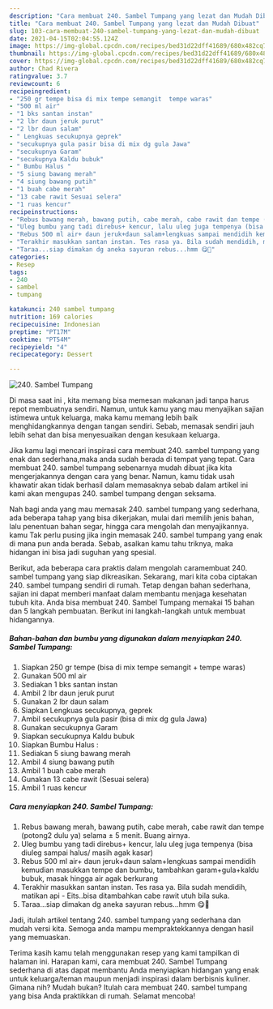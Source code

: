 ```yaml
---
description: "Cara membuat 240. Sambel Tumpang yang lezat dan Mudah Dibuat"
title: "Cara membuat 240. Sambel Tumpang yang lezat dan Mudah Dibuat"
slug: 103-cara-membuat-240-sambel-tumpang-yang-lezat-dan-mudah-dibuat
date: 2021-04-15T02:04:55.124Z
image: https://img-global.cpcdn.com/recipes/bed31d22dff41689/680x482cq70/240-sambel-tumpang-foto-resep-utama.jpg
thumbnail: https://img-global.cpcdn.com/recipes/bed31d22dff41689/680x482cq70/240-sambel-tumpang-foto-resep-utama.jpg
cover: https://img-global.cpcdn.com/recipes/bed31d22dff41689/680x482cq70/240-sambel-tumpang-foto-resep-utama.jpg
author: Chad Rivera
ratingvalue: 3.7
reviewcount: 6
recipeingredient:
- "250 gr tempe bisa di mix tempe semangit  tempe waras"
- "500 ml air"
- "1 bks santan instan"
- "2 lbr daun jeruk purut"
- "2 lbr daun salam"
- " Lengkuas secukupnya geprek"
- "secukupnya gula pasir bisa di mix dg gula Jawa"
- "secukupnya Garam"
- "secukupnya Kaldu bubuk"
- " Bumbu Halus "
- "5 siung bawang merah"
- "4 siung bawang putih"
- "1 buah cabe merah"
- "13 cabe rawit Sesuai selera"
- "1 ruas kencur"
recipeinstructions:
- "Rebus bawang merah, bawang putih, cabe merah, cabe rawit dan tempe (potong2 dulu ya) selama ± 5 menit. Buang airnya."
- "Uleg bumbu yang tadi direbus+ kencur, lalu uleg juga tempenya (bisa diuleg sampai halus/ masih agak kasar)"
- "Rebus 500 ml air+ daun jeruk+daun salam+lengkuas sampai mendidih kemudian masukkan tempe dan bumbu, tambahkan garam+gula+kaldu bubuk, masak hingga air agak berkurang"
- "Terakhir masukkan santan instan. Tes rasa ya. Bila sudah mendidih, matikan api Eits..bisa ditambahkan cabe rawit utuh bila suka."
- "Taraa...siap dimakan dg aneka sayuran rebus...hmm 😋🤭"
categories:
- Resep
tags:
- 240
- sambel
- tumpang

katakunci: 240 sambel tumpang 
nutrition: 169 calories
recipecuisine: Indonesian
preptime: "PT17M"
cooktime: "PT54M"
recipeyield: "4"
recipecategory: Dessert

---
```



![240. Sambel Tumpang](https://img-global.cpcdn.com/recipes/bed31d22dff41689/680x482cq70/240-sambel-tumpang-foto-resep-utama.jpg)

Di masa  saat ini , kita memang bisa memesan makanan jadi tanpa harus repot membuatnya sendiri. Namun, untuk kamu yang mau menyajikan sajian istimewa untuk keluarga, maka kamu memang lebih baik menghidangkannya dengan tangan sendiri. Sebab, memasak sendiri jauh lebih sehat dan bisa menyesuaikan dengan kesukaan keluarga.

Jika kamu lagi mencari inspirasi cara membuat 240. sambel tumpang yang enak dan sederhana,maka anda sudah berada di tempat yang tepat. Cara membuat 240. sambel tumpang  sebenarnya mudah dibuat jika kita mengerjakannya dengan cara yang benar. Namun, kamu tidak usah khawatir akan tidak berhasil dalam memasaknya 
sebab dalam artikel ini kami akan mengupas 240. sambel tumpang dengan seksama.  



Nah bagi anda yang mau memasak 240. sambel tumpang yang sederhana, ada beberapa tahap yang bisa dikerjakan, mulai dari memilih jenis bahan, lalu penentuan bahan segar, hingga cara mengolah dan menyajikannya. kamu Tak perlu pusing jika ingin memasak 240. sambel tumpang yang enak di mana pun anda berada. Sebab, asalkan kamu  tahu triknya, maka hidangan ini bisa jadi suguhan yang spesial.

Berikut, ada beberapa cara praktis  dalam mengolah caramembuat 240. sambel tumpang yang siap dikreasikan. Sekarang, mari kita coba ciptakan 240. sambel tumpang sendiri di rumah. Tetap dengan bahan sederhana, sajian ini dapat memberi manfaat dalam membantu menjaga kesehatan tubuh kita. Anda bisa membuat 240. Sambel Tumpang memakai 15 bahan dan 5 langkah pembuatan. Berikut ini langkah-langkah untuk membuat hidangannya.

<!--inarticleads1-->

##### Bahan-bahan dan bumbu yang digunakan dalam menyiapkan 240. Sambel Tumpang:

1. Siapkan 250 gr tempe (bisa di mix tempe semangit + tempe waras)
1. Gunakan 500 ml air
1. Sediakan 1 bks santan instan
1. Ambil 2 lbr daun jeruk purut
1. Gunakan 2 lbr daun salam
1. Siapkan  Lengkuas secukupnya, geprek
1. Ambil secukupnya gula pasir (bisa di mix dg gula Jawa)
1. Gunakan secukupnya Garam
1. Siapkan secukupnya Kaldu bubuk
1. Siapkan  Bumbu Halus :
1. Sediakan 5 siung bawang merah
1. Ambil 4 siung bawang putih
1. Ambil 1 buah cabe merah
1. Gunakan 13 cabe rawit (Sesuai selera)
1. Ambil 1 ruas kencur




<!--inarticleads2-->

##### Cara menyiapkan 240. Sambel Tumpang:

1. Rebus bawang merah, bawang putih, cabe merah, cabe rawit dan tempe (potong2 dulu ya) selama ± 5 menit. Buang airnya.
1. Uleg bumbu yang tadi direbus+ kencur, lalu uleg juga tempenya (bisa diuleg sampai halus/ masih agak kasar)
1. Rebus 500 ml air+ daun jeruk+daun salam+lengkuas sampai mendidih kemudian masukkan tempe dan bumbu, tambahkan garam+gula+kaldu bubuk, masak hingga air agak berkurang
1. Terakhir masukkan santan instan. Tes rasa ya. Bila sudah mendidih, matikan api - Eits..bisa ditambahkan cabe rawit utuh bila suka.
1. Taraa...siap dimakan dg aneka sayuran rebus...hmm 😋🤭




Jadi, itulah artikel tentang  240. sambel tumpang  yang sederhana dan mudah versi kita. Semoga anda mampu mempraktekkannya dengan hasil yang memuaskan. 

Terima kasih kamu telah menggunakan resep yang kami tampilkan di halaman ini. Harapan kami, cara membuat  240. Sambel Tumpang sederhana di atas dapat membantu Anda menyiapkan hidangan yang enak untuk keluarga/teman maupun menjadi inspirasi dalam berbisnis kuliner. Gimana nih? Mudah bukan? Itulah cara membuat 240. sambel tumpang yang bisa Anda praktikkan di rumah. Selamat mencoba!

